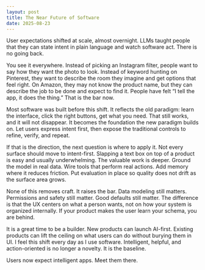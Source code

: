 ```yaml
---
layout: post
title: The Near Future of Software
date: 2025-08-23
---
```


User expectations shifted at scale, almost overnight. LLMs taught people that they can state intent in plain language and watch software act. There is no going back.

You see it everywhere. Instead of picking an Instagram filter, people want to say how they want the photo to look. Instead of keyword hunting on Pinterest, they want to describe the room they imagine and get options that feel right. On Amazon, they may not know the product name, but they can describe the job to be done and expect to find it. People have felt “I tell the app, it does the thing.” That is the bar now.

Most software was built before this shift. It reflects the old paradigm: learn the interface, click the right buttons, get what you need. That still works, and it will not disappear. It becomes the foundation the new paradigm builds on. Let users express intent first, then expose the traditional controls to refine, verify, and repeat.

If that is the direction, the next question is where to apply it. Not every surface should move to intent-first. Slapping a text box on top of a product is easy and usually underwhelming. The valuable work is deeper. Ground the model in real data. Wire tools that perform real actions. Add memory where it reduces friction. Put evaluation in place so quality does not drift as the surface area grows.

None of this removes craft. It raises the bar. Data modeling still matters. Permissions and safety still matter. Good defaults still matter. The difference is that the UX centers on what a person wants, not on how your system is organized internally. If your product makes the user learn your schema, you are behind.

It is a great time to be a builder. New products can launch AI-first. Existing products can lift the ceiling on what users can do without burying them in UI. I feel this shift every day as I use software. Intelligent, helpful, and action-oriented is no longer a novelty. It is the baseline.

Users now expect intelligent apps. Meet them there.

